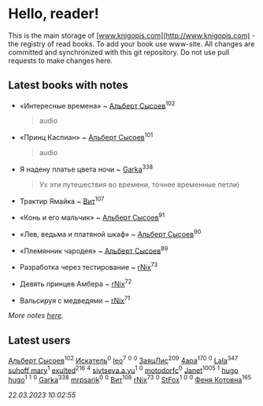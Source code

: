 # Hello, reader!
This is the main storage of [www.knigopis.com](http://www.knigopis.com) - the registry of read books.
To add your book use www-site. All changes are committed and synchronized with this git repository.
Do not use pull requests to make changes here.


## Latest books with notes
* «Интересные времена» ~ [Альберт Сысоев](users/474/47446642-vkontakte)<sup>102</sup>
    > audio

* «Принц Каспиан» ~ [Альберт Сысоев](users/474/47446642-vkontakte)<sup>101</sup>
    > audio

* Я надену платье цвета ночи ~ [Garka](users/115/115753719718250012620-google)<sup>338</sup>
    > Ух эти путешествия во времени, точнее временные петли)

* Трактир Ямайка ~ [Вит](users/300/300273923-vkontakte)<sup>107</sup>

* «Конь и его мальчик» ~ [Альберт Сысоев](users/474/47446642-vkontakte)<sup>91</sup>

* «Лев, ведьма и платяной шкаф» ~ [Альберт Сысоев](users/474/47446642-vkontakte)<sup>90</sup>

* «Племянник чародея» ~ [Альберт Сысоев](users/474/47446642-vkontakte)<sup>89</sup>

* Разработка через тестирование ~ [rNix](users/227/22742452-yandex)<sup>73</sup>

* Девять принцев Амбера ~ [rNix](users/227/22742452-yandex)<sup>72</sup>

* Вальсируя с медведями ~ [rNix](users/227/22742452-yandex)<sup>71</sup>


_More notes [here](latest_books_with_notes.md)._


## Latest users
[Альберт Сысоев](users/474/47446642-vkontakte)<sup>102</sup> 
[Искатель](users/101/101980499685087277277-google)<sup>0</sup> 
[leo](users/106/106915386474260202605-google)<sup>7</sup> 
[](users/366/366598618-yandex)<sup>0</sup> 
[](users/108/108866662388308228322-google)<sup>0</sup> 
[ЗаяцЛис](users/112/112388384595246311466-google)<sup>209</sup> 
[4apa](users/117/117392596378069249667-google)<sup>170</sup> 
[](users/112/112183430504883294367-google)<sup>0</sup> 
[Lala](users/761/76187635-vkontakte)<sup>347</sup> 
[suhoff mary](users/117/117227278555818237332-google)<sup>1</sup> 
[exulted](users/100/100599204551896265722-google)<sup>216</sup> 
[](users/116/116049106351328726122-google)<sup>4</sup> 
[sivtseva.a.yu](users/595/595923033-yandex)<sup>1</sup> 
[](users/649/6492441105371634172-mailru)<sup>0</sup> 
[motodorfc](users/112/112780369475521902606-google)<sup>0</sup> 
[Janet](users/108/108113656204404967440-google)<sup>1005</sup> 
[](users/109/109363607816033953885-google)<sup>1</sup> 
[hugo hugo](users/352/3528984039845110263-mailru)<sup>1</sup> 
[](users/105/105063533945004840111-google)<sup>1</sup> 
[](users/385/385759182-vkontakte)<sup>0</sup> 
[Garka](users/115/115753719718250012620-google)<sup>338</sup> 
[mrpsarik](users/386/38646651-vkontakte)<sup>0</sup> 
[](users/101/101763698186264086786-google)<sup>0</sup> 
[Вит](users/300/300273923-vkontakte)<sup>108</sup> 
[rNix](users/227/22742452-yandex)<sup>73</sup> 
[](users/114/114160762156279162391-google)<sup>0</sup> 
[StFox](users/108/10824953-yandex)<sup>1</sup> 
[](users/106/106790533996892216851-google)<sup>0</sup> 
[](users/510/510924341-yandex)<sup>0</sup> 
[Феня Котовна](users/109/109746193906459706720-google)<sup>165</sup> 


_22.03.2023 10:02:55_
